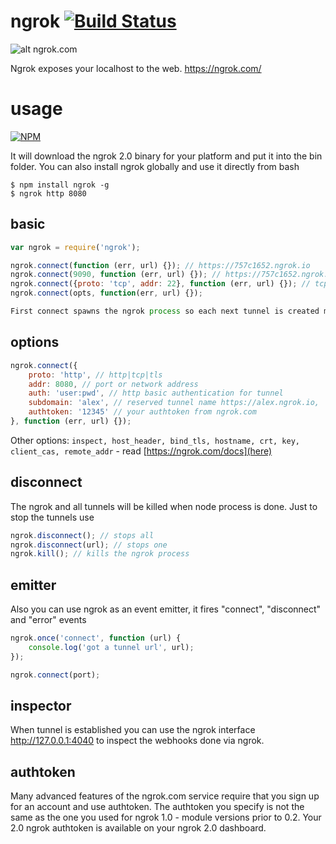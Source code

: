 ngrok [![Build Status](https://travis-ci.org/bubenshchykov/ngrok.png?branch=master)](https://travis-ci.org/bubenshchykov/ngrok)
=====

![alt ngrok.com](https://ngrok.com/static/img/overview.png)

Ngrok exposes your localhost to the web. https://ngrok.com/

usage
===

[![NPM](https://nodei.co/npm/ngrok.png?global=true&&downloads=true&downloadRank=true&stars=true)](https://nodei.co/npm/ngrok/)

It will download the ngrok 2.0 binary for your platform and put it into the bin folder. You can also install ngrok globally and use it directly from bash
```shell
$ npm install ngrok -g
$ ngrok http 8080
```

## basic
```javascript
var ngrok = require('ngrok');

ngrok.connect(function (err, url) {}); // https://757c1652.ngrok.io
ngrok.connect(9090, function (err, url) {}); // https://757c1652.ngrok.io
ngrok.connect({proto: 'tcp', addr: 22}, function (err, url) {}); // tcp://0.tcp.ngrok.io:48590
ngrok.connect(opts, function(err, url) {});

First connect spawns the ngrok process so each next tunnel is created much faster.

```
## options
```javascript
ngrok.connect({
	proto: 'http', // http|tcp|tls
	addr: 8080, // port or network address
	auth: 'user:pwd', // http basic authentication for tunnel
	subdomain: 'alex', // reserved tunnel name https://alex.ngrok.io,
	authtoken: '12345' // your authtoken from ngrok.com
}, function (err, url) {});
```

Other options: `inspect, host_header, bind_tls, hostname, crt, key, client_cas, remote_addr` - read [https://ngrok.com/docs](here)

## disconnect
The ngrok and all tunnels will be killed when node process is done. Just to stop the tunnels use
```javascript
ngrok.disconnect(); // stops all
ngrok.disconnect(url); // stops one
ngrok.kill(); // kills the ngrok process
```

## emitter
Also you can use ngrok as an event emitter, it fires "connect", "disconnect" and "error" events
```javascript
ngrok.once('connect', function (url) {
	console.log('got a tunnel url', url);
});

ngrok.connect(port);
```

## inspector
When tunnel is established you can use the ngrok interface http://127.0.0.1:4040 to inspect the webhooks done via ngrok.

## authtoken
Many advanced features of the ngrok.com service require that you sign up for an account and use authtoken. The authtoken you specify is not the same as the one you used for ngrok 1.0 - module versions prior to 0.2. Your 2.0 ngrok authtoken is available on your ngrok 2.0 dashboard.


